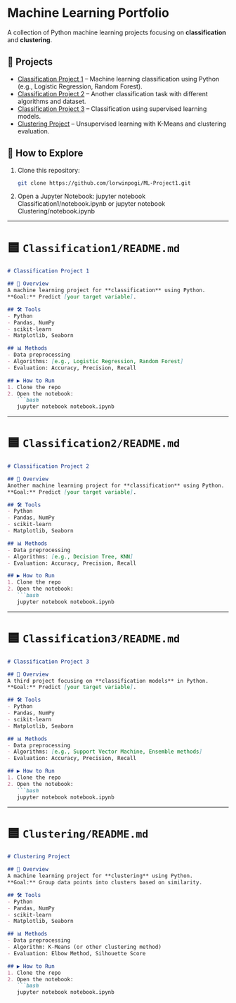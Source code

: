 # Machine Learning Portfolio

A collection of Python machine learning projects focusing on **classification** and **clustering**.

## 📂 Projects

- [Classification Project 1](./Classification1) – Machine learning classification using Python (e.g., Logistic Regression, Random Forest).
- [Classification Project 2](./Classification2) – Another classification task with different algorithms and dataset.
- [Classification Project 3](./Classification3) – Classification using supervised learning models.
- [Clustering Project](./Clustering) – Unsupervised learning with K-Means and clustering evaluation.

## 🚀 How to Explore

1. Clone this repository:
   ```bash
   git clone https://github.com/lorwinpogi/ML-Project1.git
   ```
2. Open a Jupyter Notebook:
   jupyter notebook Classification1/notebook.ipynb
   or
   jupyter notebook Clustering/notebook.ipynb


---

# 🟦 `Classification1/README.md`

```markdown
# Classification Project 1

## 📌 Overview
A machine learning project for **classification** using Python.  
**Goal:** Predict [your target variable].

## 🛠️ Tools
- Python
- Pandas, NumPy
- scikit-learn
- Matplotlib, Seaborn

## 📊 Methods
- Data preprocessing
- Algorithms: [e.g., Logistic Regression, Random Forest]
- Evaluation: Accuracy, Precision, Recall

## ▶️ How to Run
1. Clone the repo
2. Open the notebook:
   ```bash
   jupyter notebook notebook.ipynb
```

---

# 🟦 `Classification2/README.md`

```markdown
# Classification Project 2

## 📌 Overview
Another machine learning project for **classification** using Python.  
**Goal:** Predict [your target variable].

## 🛠️ Tools
- Python
- Pandas, NumPy
- scikit-learn
- Matplotlib, Seaborn

## 📊 Methods
- Data preprocessing
- Algorithms: [e.g., Decision Tree, KNN]
- Evaluation: Accuracy, Precision, Recall

## ▶️ How to Run
1. Clone the repo
2. Open the notebook:
   ```bash
   jupyter notebook notebook.ipynb
```

---

# 🟦 `Classification3/README.md`

```markdown
# Classification Project 3

## 📌 Overview
A third project focusing on **classification models** in Python.  
**Goal:** Predict [your target variable].

## 🛠️ Tools
- Python
- Pandas, NumPy
- scikit-learn
- Matplotlib, Seaborn

## 📊 Methods
- Data preprocessing
- Algorithms: [e.g., Support Vector Machine, Ensemble methods]
- Evaluation: Accuracy, Precision, Recall

## ▶️ How to Run
1. Clone the repo
2. Open the notebook:
   ```bash
   jupyter notebook notebook.ipynb
```


---

# 🟦 `Clustering/README.md`

```markdown
# Clustering Project

## 📌 Overview
A machine learning project for **clustering** using Python.  
**Goal:** Group data points into clusters based on similarity.

## 🛠️ Tools
- Python
- Pandas, NumPy
- scikit-learn
- Matplotlib, Seaborn

## 📊 Methods
- Data preprocessing
- Algorithm: K-Means (or other clustering method)
- Evaluation: Elbow Method, Silhouette Score

## ▶️ How to Run
1. Clone the repo
2. Open the notebook:
   ```bash
   jupyter notebook notebook.ipynb
```
